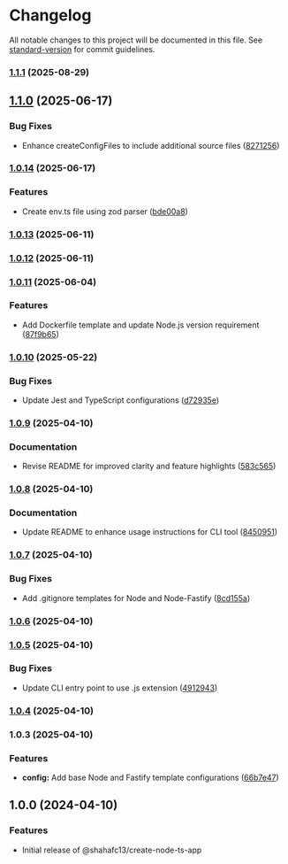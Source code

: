 # Changelog

All notable changes to this project will be documented in this file. See [standard-version](https://github.com/conventional-changelog/standard-version) for commit guidelines.

### [1.1.1](https://github.com/shahafc13/create-node-ts-app/compare/v1.1.0...v1.1.1) (2025-08-29)

## [1.1.0](https://github.com/shahafc13/create-node-ts-app/compare/v1.0.14...v1.1.0) (2025-06-17)


### Bug Fixes

* Enhance createConfigFiles to include additional source files ([8271256](https://github.com/shahafc13/create-node-ts-app/commit/82712567e1c00386a24ceff2d59211fa4cb3c4f0))

### [1.0.14](https://github.com/shahafc13/create-node-ts-app/compare/v1.0.13...v1.0.14) (2025-06-17)


### Features

* Create env.ts file using zod parser ([bde00a8](https://github.com/shahafc13/create-node-ts-app/commit/bde00a8f4ba9bacd77242f0a7eaa96ab4f940ddf))

### [1.0.13](https://github.com/shahafc13/create-node-ts-app/compare/v1.0.12...v1.0.13) (2025-06-11)

### [1.0.12](https://github.com/shahafc13/create-node-ts-app/compare/v1.0.11...v1.0.12) (2025-06-11)

### [1.0.11](https://github.com/shahafc13/create-node-ts-app/compare/v1.0.10...v1.0.11) (2025-06-04)


### Features

* Add Dockerfile template and update Node.js version requirement ([87f9b65](https://github.com/shahafc13/create-node-ts-app/commit/87f9b65c8e29b69609bc88701bc2cff91650a417))

### [1.0.10](https://github.com/shahafc13/create-node-ts-app/compare/v1.0.9...v1.0.10) (2025-05-22)


### Bug Fixes

* Update Jest and TypeScript configurations ([d72935e](https://github.com/shahafc13/create-node-ts-app/commit/d72935e2a5e188cb1a136c5901271108d5aaa6d3))

### [1.0.9](https://github.com/shahafc13/create-node-ts-app/compare/v1.0.8...v1.0.9) (2025-04-10)


### Documentation

* Revise README for improved clarity and feature highlights ([583c565](https://github.com/shahafc13/create-node-ts-app/commit/583c565d3a674161a11c66e50949ac6579128d3a))

### [1.0.8](https://github.com/shahafc13/create-node-ts-app/compare/v1.0.7...v1.0.8) (2025-04-10)


### Documentation

* Update README to enhance usage instructions for CLI tool ([8450951](https://github.com/shahafc13/create-node-ts-app/commit/84509516623289333dbfb6b364291135b13634c1))

### [1.0.7](https://github.com/shahafc13/create-node-ts-app/compare/v1.0.6...v1.0.7) (2025-04-10)


### Bug Fixes

* Add .gitignore templates for Node and Node-Fastify ([8cd155a](https://github.com/shahafc13/create-node-ts-app/commit/8cd155ad24e28a30532efa7f4262a521ba863cf9))

### [1.0.6](https://github.com/shahafc13/create-node-ts-app/compare/v1.0.5...v1.0.6) (2025-04-10)

### [1.0.5](https://github.com/shahafc13/create-node-ts-app/compare/v1.0.4...v1.0.5) (2025-04-10)


### Bug Fixes

* Update CLI entry point to use .js extension ([4912943](https://github.com/shahafc13/create-node-ts-app/commit/4912943a0aea13ab9a39533bbbfa1f0014a8c7d2))

### [1.0.4](https://github.com/shahafc13/create-node-ts-app/compare/v1.0.3...v1.0.4) (2025-04-10)

### 1.0.3 (2025-04-10)


### Features

* **config:** Add base Node and Fastify template configurations ([66b7e47](https://github.com/shahafc13/create-node-ts-app/commit/66b7e47cc511bd0a869e6708589c42c11ff321e1))

## 1.0.0 (2024-04-10)

### Features

- Initial release of @shahafc13/create-node-ts-app
